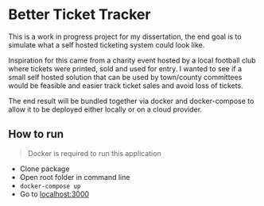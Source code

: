 # Better Ticket Tracker

This is a work in progress project for my dissertation, the end goal is to simulate what a self hosted ticketing system could look like.

Inspiration for this came from a charity event hosted by a local football club where tickets were printed, sold and used for entry. I wanted to see if a small self hosted solution that can be used by town/county committees would be feasible and easier track ticket sales and avoid loss of tickets.

The end result will be bundled together via docker and docker-compose to allow it to be deployed either locally or on a cloud provider.

## How to run

> Docker is required to run this application

- Clone package
- Open root folder in command line
- `docker-compose up`
- Go to [localhost:3000](http://localhost:3000)
